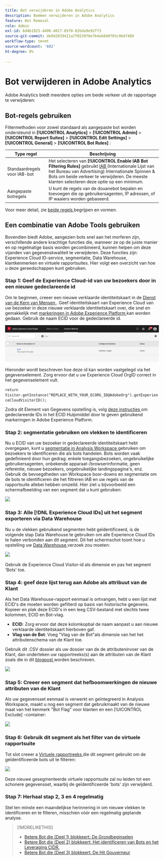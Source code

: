 ```yaml
---
title: Bot verwijderen in Adobe Analytics
description: Bommen verwijderen in Adobe Analytics
feature: Bot Removal
role: Admin
exl-id: 6d4b1925-4496-4017-85f8-82bda9e92ff3
source-git-commit: de9d2039411a7f8539f8e7b4eb840f03c964f489
workflow-type: tm+mt
source-wordcount: '682'
ht-degree: 0%

---
```


# Bot verwijderen in Adobe Analytics

Adobe Analytics biedt meerdere opties om beide verkeer uit de rapportage te verwijderen:

## Bot-regels gebruiken

Filtermethoden voor zowel standaard als aangepaste bot worden ondersteund in **[!UICONTROL Analytics]** > **[!UICONTROL Admin]** > **[!UICONTROL Report Suites]** > **[!UICONTROL Edit Settings]** > **[!UICONTROL General]** > **[!UICONTROL Bot Rules]** :

| Type regel | Beschrijving |
|--- |--- |
| Standaardregels voor IAB-bot | Het selecteren van **[!UICONTROL Enable IAB Bot Filtering Rules]** gebruikt [ IAB ](https://www.iab.com/) (Internationale Lijst van het Bureau van Advertising) Internationale Spinnen &amp; Bots om beide verkeer te verwijderen. De meeste klanten selecteren deze optie op een minimum. |
| Aangepaste botregels | U kunt de regels van de douanebot bepalen en toevoegen die op gebruikersagenten, IP adressen, of IP waaiers worden gebaseerd. |

Voor meer detail, zie [ beide regels ](/help/admin/admin/c-manage-report-suites/c-edit-report-suites/general/bot-removal/bot-rules.md) begrijpen en vormen.

## Een combinatie van Adobe Tools gebruiken

Bovendien biedt Adobe, aangezien bots snel aan het morferen zijn, verschillende andere krachtige functies die, wanneer ze op de juiste manier en op regelmatige basis worden gecombineerd, kunnen helpen om deze vijanden van gegevenskwaliteit te verwijderen. Deze functies zijn: Experience Cloud ID-service, segmentatie, Data Warehouse, klantkenmerken en virtuele rapportsuites. Hier volgt een overzicht van hoe u deze gereedschappen kunt gebruiken.

### Stap 1: Geef de Experience Cloud-id van uw bezoekers door in een nieuwe gedeclareerde id

Om te beginnen, creeer een nieuwe verklaarde identiteitskaart in de [ Dienst van de Kern van Mensen ](https://experienceleague.adobe.com/docs/core-services/interface/audiences/audience-library.html). Geef identiteitskaart van Experience Cloud van uw bezoeker in deze nieuwe verklaarde identiteitskaart over, die snel en gemakkelijk met [ markeringen in Adobe Experience Platform ](https://experienceleague.adobe.com/docs/experience-platform/tags/extensions/adobe/id-service/overview.html) kan worden gedaan. Gebruik de naam ECID voor de gedeclareerde id.

![](/help/admin/admin/c-manage-report-suites/c-edit-report-suites/general/bot-removal/assets/bot-cust-attr-setup.png)

Hieronder wordt beschreven hoe deze id kan worden vastgelegd via het gegevenselement. Zorg ervoor dat u uw Experience Cloud OrgID correct in het gegevenselement vult.

```return Visitor.getInstance("REPLACE_WITH_YOUR_ECORG_ID@AdobeOrg").getExperienceCloudVisitorID();```

Zodra dit Element van Gegevens opstelling is, volg [ deze instructies ](https://experienceleague.adobe.com/docs/experience-platform/tags/extensions/adobe/id-service/overview.html) om gedeclareerde IDs in het ECID Hulpmiddel door te geven gebruikend markeringen in Adobe Experience Platform.

### Stap 2: segmentatie gebruiken om vlekken te identificeren

Nu u ECID van uw bezoeker in gedeclareerde identiteitskaart hebt overgegaan, kunt u [ segmentatie in Analysis Workspace ](https://experienceleague.adobe.com/docs/analytics/analyze/analysis-workspace/components/segments/t-freeform-project-segment.html) gebruiken om bezoekers te identificeren die als bots handelen. Bots worden vaak gedefinieerd door hun gedrag: enkele toegangsbezoeken, ongebruikelijke gebruikersagenten, onbekende apparaat-/browserinformatie, geen referentie, nieuwe bezoekers, ongebruikelijke landingspagina&#39;s, enz. Gebruik de bevoegdheden van Workspace boor-downs en segmentatie om de bots te identificeren die het filtreren IAB en uw regels van de rapportsuite allebei hebben omzeild. Hier ziet u bijvoorbeeld een schermafbeelding van een segment dat u kunt gebruiken:

![](/help/admin/admin/c-manage-report-suites/c-edit-report-suites/general/bot-removal/assets/bot-filter-seg1.png)

### Stap 3: Alle [!DNL Experience Cloud IDs] uit het segment exporteren via Data Warehouse

Nu u de vlekken gebruikend segmenten hebt geïdentificeerd, is de volgende stap Data Warehouse te gebruiken om alle Experience Cloud IDs te halen verbonden aan dit segment. Dit het schermschot toont hoe u opstelling uw [ Data Warehouse ](/help/export/data-warehouse/data-warehouse.md) verzoek zou moeten:

![](/help/admin/admin/c-manage-report-suites/c-edit-report-suites/general/bot-removal/assets/bot-dwh-3.png)

Gebruik de Experience Cloud Visitor-id als dimensie en pas het segment &#39;Bots&#39; toe.

### Stap 4: geef deze lijst terug aan Adobe als attribuut van de Klant

Als het Data Warehouse-rapport eenmaal is ontvangen, hebt u een lijst met ECID&#39;s die moeten worden gefilterd op basis van historische gegevens. Kopieer en plak deze ECID&#39;s in een leeg CSV-bestand met slechts twee kolommen, ECID en Bot-vlag.

* **ECID**: Zorg ervoor dat deze kolomkopbal de naam aanpast u aan nieuwe verklaarde identiteitskaart hierboven gaf.
* **Vlag van de Bot**: Voeg &quot;Vlag van de Bot&quot;als dimensie van het het attributenschema van de Klant toe.

Gebruik dit .CSV dossier als uw dossier van de de attributeninvoer van de Klant, dan onderteken uw rapportreeks(s) aan de attributen van de Klant zoals die in dit [ blogpost ](https://blog.adobe.com/en/publish/2016/10/20/link-digital-behavior-customers) worden beschreven.

![](/help/admin/admin/c-manage-report-suites/c-edit-report-suites/general/bot-removal/assets/bot-csv-4.png)

### Stap 5: Creeer een segment dat hefboomwerkingen de nieuwe attributen van de Klant

Als uw gegevensset eenmaal is verwerkt en geïntegreerd in Analysis Workspace, maakt u nog een segment dat gebruikmaakt van de nieuwe maat van het kenmerk &quot;Bot Flag&quot; voor klanten en een [!UICONTROL Exclude] -container:

![](/help/admin/admin/c-manage-report-suites/c-edit-report-suites/general/bot-removal/assets/bot-filter-seg2.png)

### Stap 6: Gebruik dit segment als het filter van de virtuele rapportsuite

Tot slot creeer a [ Virtuele rapportreeks ](/help/components/vrs/vrs-about.md) die dit segment gebruikt om de geïdentificeerde bots uit te filteren:

![](/help/admin/admin/c-manage-report-suites/c-edit-report-suites/general/bot-removal/assets/bot-vrs.png)

Deze nieuwe gesegmenteerde virtuele rapportsuite zal nu leiden tot een schonere gegevensset, waarbij de geïdentificeerde &#39;bots&#39; zijn verwijderd.

### Stap 7: Herhaal stap 2, 3 en 4 regelmatig

Stel ten minste een maandelijkse herinnering in om nieuwe vlekken te identificeren en te filteren, misschien vóór een regelmatig geplande analyse.

>[!MORELIKETHIS]
>
>* [ Betere Bot die (Deel 1) blokkeert: De Grondbeginselen ](https://experienceleaguecommunities.adobe.com/t5/adobe-analytics-blogs/better-bot-blocking-part-1-the-basics/ba-p/715839)
>* [ Betere Bot die (Deel 2) blokkeert: Het identificeren van Bots en het Leveraging CIDR.](https://experienceleaguecommunities.adobe.com/t5/adobe-analytics-blogs/better-bot-blocking-part-2-identifying-bots-and-leveraging-cidr/ba-p/722132)
>* [ Betere Bot die (Deel 3) blokkeert: De Hit Gouverneur ](https://experienceleaguecommunities.adobe.com/t5/adobe-analytics-blogs/better-bot-blocking-part-3-the-hit-governor/ba-p/727051)

